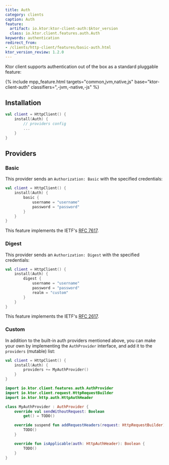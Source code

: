 ```yaml
---
title: Auth
category: clients
caption: Auth
feature:
  artifact: io.ktor:ktor-client-auth:$ktor_version
  class: io.ktor.client.features.auth.Auth
keywords: authentication
redirect_from:
- /clients/http-client/features/basic-auth.html
ktor_version_review: 1.2.0
---
```


Ktor client supports authentication out of the box as a standard pluggable feature:

{% include 
    mpp_feature.html
    targets="common,jvm,native,js"
    base="ktor-client-auth"
    classifiers=",-jvm,-native,-js"
%}

## Installation

``` kotlin
val client = HttpClient() {
    install(Auth) {
        // providers config
        ...
    }
}
```

## Providers

### Basic

This provider sends an `Authorization: Basic` with the specified credentials:

```kotlin
val client = HttpClient() {
    install(Auth) {
        basic {
            username = "username"
            password = "password"
        }
    }
}
```

This feature implements the IETF's [RFC 7617](https://tools.ietf.org/html/rfc7617).

### Digest

This provider sends an `Authorization: Digest` with the specified credentials:

```kotlin
val client = HttpClient() {
    install(Auth) {
        digest {
            username = "username"
            password = "password"
            realm = "custom"
        }
    }
}
```

This feature implements the IETF's [RFC 2617](https://tools.ietf.org/html/rfc2617).

### Custom

In addition to the built-in auth providers mentioned above, you can make your own by implementing the `AuthProvider` interface, and add it to the `providers` (mutable) list:

```kotlin
val client = HttpClient() {
    install(Auth) {
        providers += MyAuthProvider()
    }
}
```

```kotlin
import io.ktor.client.features.auth.AuthProvider
import io.ktor.client.request.HttpRequestBuilder
import io.ktor.http.auth.HttpAuthHeader

class MyAuthProvider : AuthProvider {
    override val sendWithoutRequest: Boolean
        get() = TODO()

    override suspend fun addRequestHeaders(request: HttpRequestBuilder) {
        TODO()
    }

    override fun isApplicable(auth: HttpAuthHeader): Boolean {
        TODO()
    }
}
```
